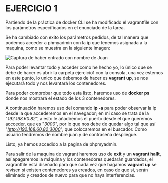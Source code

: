 # EJERCICIO 1

Partiendo de la práctica de docker CLI se ha modificado el vagrantfile con los parámetros especificados en el enunciado de la tarea.

Se ha cambiado con exito los parámetros pedidos, de tal manera que podemos acceder a phmyadmin con la ip que tenemos asignada a la maquina, como se muestra en la siguiente imagen:

![Captura de haber entrado con nombre de Juan](/img/img1.jpg)

Para poder levantar todo y acceder como he hecho yo, lo único que se debe de hacer es abrir la carpeta ejercicio1 con la consola, una vez estemos en este punto, lo unico que debemos de hacer es **vagrant up**, se nos ejecutará todo y nos levantará los contenedores. 

Para poder comprobar que todo esta listo, haremos uso de **docker ps** donde nos mostrará el estado de los 3 contenedores.

A continuación haremos uso del comando **ip -a** para poder observar la ip desde la que accederemos en el navegador; en mi caso se trata de la "*192.168.60.82*", a esto le añadiremos el puerto desde el que queremos accceder, que es "*3000*", por lo que nos debe de quedar algo tal que así "*http://192.168.60.82:3000*", que colocaremos en el buscador. Como usuario tendremos de nombre juan y de contraseña despliegue.

 Listo, ya hemos accedido a la pagina de phpmyadmin. 

 Para salir de la maquina de vagrant haremos uso de **exit** y un **vagrant hallt**, así apagaremos la máquina y los contenedores quedarán guardados, el vagrantfile está diseñado para que cada vez que hagamos **vagrant up** se revisen si existen contenedores ya creados, en caso de que si, serán eliminado y creados de nuevo para que no haya interferencias.